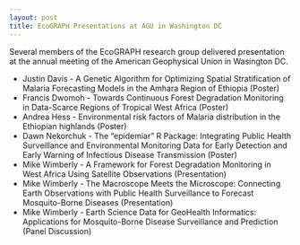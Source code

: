 ```yaml
---
layout: post
title: EcoGRAPH Presentations at AGU in Washington DC
---
```


Several members of the EcoGRAPH research group delivered presentation at the annual meeting of the American Geophysical Union in Wasington DC.

* Justin Davis - A Genetic Algorithm for Optimizing Spatial Stratification of Malaria Forecasting Models in the Amhara Region of Ethiopia (Poster)
* Francis Dwomoh - Towards Continuous Forest Degradation Monitoring in Data-Scarce Regions of Tropical West Africa (Poster)
* Andrea Hess - Environmental risk factors of Malaria distribution in the Ethiopian highlands (Poster)
* Dawn Nekorchuk - The “epidemiar” R Package: Integrating Public Health Surveillance and Environmental Monitoring Data for Early Detection and Early Warning of Infectious Disease Transmission (Poster)
* Mike Wimberly - A Framework for Forest Degradation Monitoring in West Africa Using Satellite Observations (Presentation)
* Mike Wimberly - The Macroscope Meets the Microscope: Connecting Earth Observations with Public Health Surveillance to Forecast Mosquito-Borne Diseases (Presentation)
* Mike Wimberly - Earth Science Data for GeoHealth Informatics: Applications for Mosquito-Borne Disease Surveillance and Prediction (Panel Discussion)
